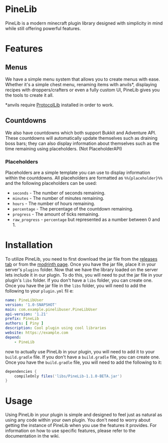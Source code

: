 # PineLib
PineLib is a modern minecraft plugin library designed with simplicity in mind while still offering powerful features.

# Features
## Menus
We have a simple menu system that allows you to create menus with ease. Whether it's a simple chest menu, renaming items with anvils*, displaying recipes with droppers/crafters or even a fully custom UI, PineLib gives you the tools to create it all.

*anvils require [ProtocolLib](https://github.com/dmulloy2/ProtocolLib) installed in order to work.

## Countdowns
We also have countdowns which both support Bukkit and Adventure API. These countdowns will automatically update themselves such as draining boss bars; they can also display information about themselves such as the time remaining using placeholders. (Not PlaceholderAPI)
### Placeholders
Placeholders are a simple template you can use to display information within the countdowns. All placeholders are formatted as `%%{placeholder}%%` and the following placeholders can be used:
- `seconds` - The number of seconds remaining.
- `minutes` - The number of minutes remaining.
- `hours` - The number of hours remaining.
- `percentage` - The percentage of the countdown remaining.
- `progress` - The amount of ticks remaining.
- `raw_progress` - `percentage` but represented as a number between 0 and 1.

# Installation
To utilize PineLib, you need to first download the jar file from the [releases tab](https://github.com/NotPiny/PineLib/releases) or from the [modrinth page](https://modrinth.com/plugin/pinelib/versions). Once you have the jar file, place it in your server's `plugins` folder. Now that we have the library loaded on the server lets include it in our plugin. To do this, you will need to put the jar file in your plugin's `libs` folder. If you don't have a `libs` folder, you can create one. Once you have the jar file in the `libs` folder, you will need to add the following to your `plugin.yml` fil e:

```yaml
name: PineLibUser
version: '1.0-SNAPSHOT'
main: com.example.pinelibuser.PineLibUser
api-version: '1.21'
prefix: PineLib
authors: [ Piny ]
description: Cool plugin using cool libraries
website: https://example.com
depend:
    - PineLib
```

now to actually use PineLib in your plugin, you will need to add it to your `build.gradle` file. If you don't have a `build.gradle` file, you can create one. Once you have the `build.gradle` file, you will need to add the following to it:

```groovy
dependencies {
    compileOnly files('libs/PineLib-1.1.0-BETA.jar')
}
```

# Usage
Using PineLib in your plugin is simple and designed to feel just as natural as using any code within your own plugin. You don't need to worry about getting the instance of PineLib when you use the features it provides. For information on how to use specific features, please refer to the documentation in the wiki.
